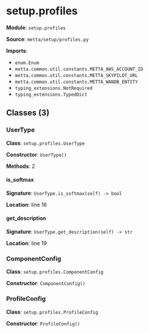# setup.profiles

**Module**: `setup.profiles`

**Source**: `metta/setup/profiles.py`

**Imports**:
- `enum.Enum`
- `metta.common.util.constants.METTA_AWS_ACCOUNT_ID`
- `metta.common.util.constants.METTA_SKYPILOT_URL`
- `metta.common.util.constants.METTA_WANDB_ENTITY`
- `typing_extensions.NotRequired`
- `typing_extensions.TypedDict`

## Classes (3)

### UserType

**Class**: `setup.profiles.UserType`

**Constructor**: `UserType()`

**Methods**: 2

#### is_softmax

**Signature**: `UserType.is_softmax(self) -> bool`

**Location**: line 16

#### get_description

**Signature**: `UserType.get_description(self) -> str`

**Location**: line 19


### ComponentConfig

**Class**: `setup.profiles.ComponentConfig`

**Constructor**: `ComponentConfig()`

### ProfileConfig

**Class**: `setup.profiles.ProfileConfig`

**Constructor**: `ProfileConfig()`

